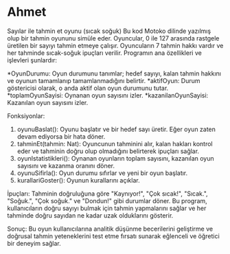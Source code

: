 # Ahmet

Sayılar ile tahmin et oyunu (sıcak soğuk)
Bu kod Motoko dilinde yazılmış olup bir tahmin oyununu simüle eder. Oyuncular, 0 ile 127 arasında rastgele üretilen bir sayıyı tahmin etmeye çalışır. Oyuncuların 7 tahmin hakkı vardır ve her tahminde sıcak-soğuk ipuçları verilir. Programın ana özellikleri ve işlevleri şunlardır:

*OyunDurumu: Oyun durumunu tanımlar; hedef sayıyı, kalan tahmin hakkını ve oyunun tamamlanıp tamamlanmadığını belirtir.
*aktifOyun: Durum göstericisi olarak, o anda aktif olan oyun durumunu tutar.
*toplamOyunSayisi: Oynanan oyun sayısını izler.
*kazanilanOyunSayisi: Kazanılan oyun sayısını izler.

Fonksiyonlar:
1) oyunuBaslat(): Oyunu başlatır ve bir hedef sayı üretir. Eğer oyun zaten devam ediyorsa bir hata döner.
2) tahminEt(tahmin: Nat): Oyuncunun tahminini alır, kalan hakları kontrol eder ve tahminin doğru olup olmadığını belirterek ipuçları sağlar.
3) oyunIstatistikleri(): Oynanan oyunların toplam sayısını, kazanılan oyun sayısını ve kazanma oranını döner.
4) oyunuSifirla(): Oyun durumu sıfırlar ve yeni bir oyun başlatır.
5) kurallariGoster(): Oyunun kurallarını açıklar.

İpuçları:
Tahminin doğruluğuna göre "Kaynıyor!", "Çok sıcak!", "Sıcak.", "Soğuk.", "Çok soğuk." ve "Dondun!" gibi durumlar döner.
Bu program, kullanıcıların doğru sayıyı bulmak için tahmin yapmalarını sağlar ve her tahminde doğru sayıdan ne kadar uzak olduklarını gösterir.

Sonuç:
Bu oyun kullanıcılarına analitik düşünme becerilerini geliştirme ve doğrusal tahmin yeteneklerini test etme fırsatı sunarak eğlenceli ve öğretici bir deneyim sağlar.

